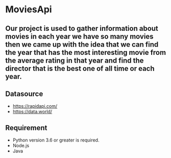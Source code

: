 # MoviesApi
## Our project is used to gather information about movies in each year we have so many movies then we came up with the idea that we can find the year that has the most interesting movie from the average rating in that year and find the director that is the best one of all time or each year.

## Datasource
- https://rapidapi.com/
- https://data.world/

## Requirement
- Python version 3.6 or greater is required.
- Node.js
- Java



